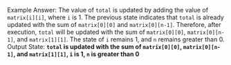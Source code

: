 Example Answer:
The value of `total` is updated by adding the value of `matrix[i][i]`, where `i` is 1. The previous state indicates that `total` is already updated with the sum of `matrix[0][0]` and `matrix[0][n-1]`. Therefore, after execution, `total` will be updated with the sum of `matrix[0][0]`, `matrix[0][n-1]`, and `matrix[1][1]`. The state of `i` remains 1, and `n` remains greater than 0.
Output State: **`total` is updated with the sum of `matrix[0][0]`, `matrix[0][n-1]`, and `matrix[1][1]`, `i` is 1, `n` is greater than 0**